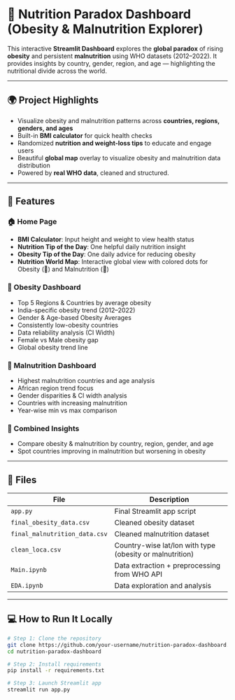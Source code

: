 # 🥗 Nutrition Paradox Dashboard (Obesity & Malnutrition Explorer)

This interactive **Streamlit Dashboard** explores the **global paradox** of rising **obesity** and persistent **malnutrition** using WHO datasets (2012–2022). It provides insights by country, gender, region, and age — highlighting the nutritional divide across the world.

---

## 🌍 Project Highlights

- Visualize obesity and malnutrition patterns across **countries, regions, genders, and ages**
- Built-in **BMI calculator** for quick health checks
- Randomized **nutrition and weight-loss tips** to educate and engage users
- Beautiful **global map** overlay to visualize obesity and malnutrition data distribution
- Powered by **real WHO data**, cleaned and structured.

---

## 🚀 Features

### 🏠 Home Page
- **BMI Calculator**: Input height and weight to view health status
- **Nutrition Tip of the Day**: One helpful daily nutrition insight
- **Obesity Tip of the Day**: One daily advice for reducing obesity
- **Nutrition World Map**: Interactive global view with colored dots for Obesity (🔴) and Malnutrition (🔵)

### 🍩 Obesity Dashboard
- Top 5 Regions & Countries by average obesity
- India-specific obesity trend (2012–2022)
- Gender & Age-based Obesity Averages
- Consistently low-obesity countries
- Data reliability analysis (CI Width)
- Female vs Male obesity gap
- Global obesity trend line

### 🍵 Malnutrition Dashboard
- Highest malnutrition countries and age analysis
- African region trend focus
- Gender disparities & CI width analysis
- Countries with increasing malnutrition
- Year-wise min vs max comparison

### 🔗 Combined Insights
- Compare obesity & malnutrition by country, region, gender, and age
- Spot countries improving in malnutrition but worsening in obesity

---

## 🧾 Files

| File | Description |
|------|-------------|
| `app.py` | Final Streamlit app script |
| `final_obesity_data.csv` | Cleaned obesity dataset |
| `final_malnutrition_data.csv` | Cleaned malnutrition dataset |
| `clean_loca.csv` | Country-wise lat/lon with type (obesity or malnutrition) |
| `Main.ipynb` | Data extraction + preprocessing from WHO API |
| `EDA.ipynb` | Data exploration and analysis |

---

## 💻 How to Run It Locally

```bash
# Step 1: Clone the repository
git clone https://github.com/your-username/nutrition-paradox-dashboard.git
cd nutrition-paradox-dashboard

# Step 2: Install requirements
pip install -r requirements.txt

# Step 3: Launch Streamlit app
streamlit run app.py
